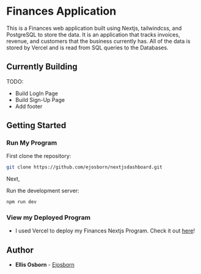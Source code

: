 # Finances Application

This is a Finances web application built using Nextjs, tailwindcss, and PostgreSQL to store the data. It is an application that tracks invoices, revenue, and customers that the business currently has. All of the data is stored by Vercel and is read from SQL queries to the Databases.

## Currently Building

TODO:

- Build LogIn Page
- Build Sign-Up Page
- Add footer

## Getting Started

### Run My Program

First clone the repository:

```bash
git clone https://github.com/ejosborn/nextjsdashboard.git
```

Next,

Run the development server:

```bash
npm run dev
```

### View my Deployed Program

- I used Vercel to deploy my Finances Nextjs Program. Check it out [here](https://nextjsdashboard-six-nu.vercel.app/)!

## Author

- **Ellis Osborn** - [Ejosborn](https://github.com/ejosborn)
